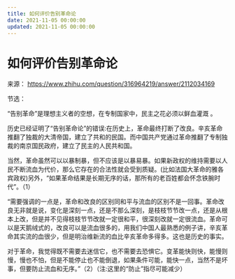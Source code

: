 ```yaml
---
title: 如何评价告别革命论
date: 2021-11-05 00:00:00
updated: 2021-11-05 00:00:00
---
```


# 如何评价告别革命论

来源： https://www.zhihu.com/question/316964219/answer/2112034169

节选：

“告别革命”是理想主义者的空想，在专制国家中，民主之花必须以鲜血灌溉 。

历史已经证明了“告别革命论”的错误:在历史上，革命最终打断了改良。辛亥革命推翻了独裁的大清帝国，建立了共和的民国。而中国共产党通过革命推翻了专制独裁的南京国民政府，建立了民主的人民共和国。

当然，革命虽然可以以暴制暴，但不应该是以暴易暴。如果新政权的维持需要以人民不断流血为代价，那么它存在的合法性就会受到质疑。(比如法国大革命的雅各宾政权)另外，“如果革命结果是长期无序的话，那所有的老百姓都会怀念铁腕时代”。（1）

“需要强调的一点是，革命和改良的区别同和平与流血的区别不是一回事。革命改良无非就是说，变化是深刻一点，还是不那么深刻，是枝枝节节改一点，还是从根本上改，但是并不见得枝枝节节改就一定很和平，很深刻改就一定很流血。革命可以是天鹅绒式的，改良可以是流血很多的，用我们中国人最熟悉的例子讲，辛亥革命其实流的血很少，但是明治维新流的血比辛亥革命多得多。这也是历史的事实。

对于革命，我觉得既不需要去迷信它，也不需要去恐惧它。变革能快则快，能慢则慢，慢也不怕，但是不能停止也不能倒退，如果条件可能，能快一点，当然不是坏事，但要防止流血和无序。”（2）（注:这里的“防止”指尽可能减少）

